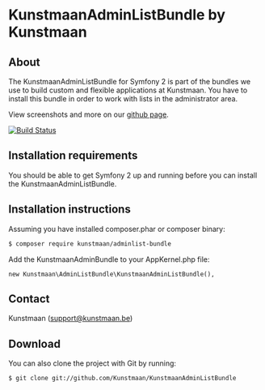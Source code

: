 KunstmaanAdminListBundle by Kunstmaan
=================================

About
-----
The KunstmaanAdminListBundle for Symfony 2 is part of the bundles we use to build custom and flexible applications at Kunstmaan.
You have to install this bundle in order to work with lists in the administrator area.

View screenshots and more on our [github page](http://kunstmaan.github.com/KunstmaanAdminListBundle).

[![Build Status](https://secure.travis-ci.org/Kunstmaan/KunstmaanAdminListBundle.png?branch=master)](http://travis-ci.org/Kunstmaan/KunstmaanAdminListBundle)


Installation requirements
-------------------------
You should be able to get Symfony 2 up and running before you can install the KunstmaanAdminListBundle.

Installation instructions
-------------------------
Assuming you have installed composer.phar or composer binary:

``` bash
$ composer require kunstmaan/adminlist-bundle
```

Add the KunstmaanAdminBundle to your AppKernel.php file:

```
new Kunstmaan\AdminListBundle\KunstmaanAdminListBundle(),
```

Contact
-------
Kunstmaan (support@kunstmaan.be)

Download
--------
You can also clone the project with Git by running:

```
$ git clone git://github.com/Kunstmaan/KunstmaanAdminListBundle
```
